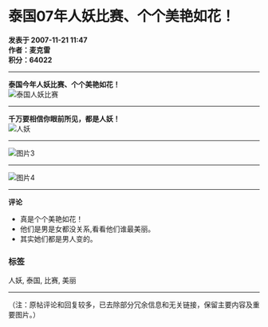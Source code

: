 # 泰国07年人妖比赛、个个美艳如花！

**发表于 2007-11-21 11:47**  
**作者：麦克雷**  
**积分：64022**  

---

**泰国今年人妖比赛、个个美艳如花！**  
![泰国人妖比赛](/attachments/Upfiles/20071121114656960.jpg)

---

**千万要相信你眼前所见，都是人妖！**  
![人妖](/attachments/Upfiles/20071121114736427.jpg)

---

![图片3](/attachments/Upfiles/20071121114814887.jpg)

---

![图片4](/attachments/Upfiles/20071121114925770.gif)

---

**评论**  

- 真是个个美艳如花！  
- 他们是男是女都没关系,看看他们谁最美丽。  
- 其实她们都是男人变的。

### 标签
人妖, 泰国, 比赛, 美丽

--- 

（注：原帖评论和回复较多，已去除部分冗余信息和无关链接，保留主要内容及重要图片。）